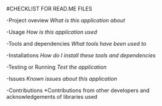 #CHECKLIST FOR READ.ME FILES

-Project oveview
*What is this application about*

-Usage
*How is this application used*

-Tools and dependencies
*What tools have been used to*

-Installations
*How do I install these tools and dependencies*

-Testing or Running
*Test the application*

-Issues
*Known issues about this application*

-Contributions
*Contributions from other developers and acknowledgements of libraries used

